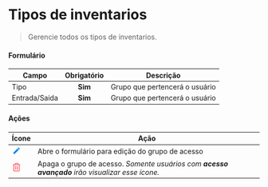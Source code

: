 # Tipos de inventarios

> Gerencie todos os tipos de inventarios.

#### Formulário

| Campo         | Obrigatório | Descrição                      |
| ------------- | :---------: | ------------------------------ |
| Tipo          |   **Sim**   | Grupo que pertencerá o usuário |
| Entrada/Saida |   **Sim**   | Grupo que pertencerá o usuário |

#### Ações

| Ícone                                  | Ação                                                                                            |
| -------------------------------------- | ----------------------------------------------------------------------------------------------- |
| ![logo](../../assets/icons/Pencil.png) | Abre o formulário para edição do grupo de acesso                                                |
| ![logo](../../assets/icons/Trash.png)  | Apaga o grupo de acesso. _Somente usuários com **acesso avançado** irão visualizar esse ícone._ |
